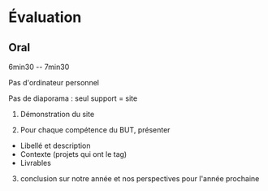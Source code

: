 # Évaluation

## Oral

6min30 -- 7min30

Pas d'ordinateur personnel

Pas de diaporama : seul support = site

1. Démonstration du site

2. Pour chaque compétence du BUT, présenter

- Libellé et description
- Contexte (projets qui ont le tag)
- Livrables

3. conclusion sur notre année et nos perspectives pour l'année prochaine
